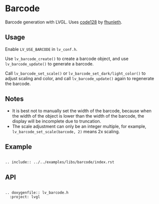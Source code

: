 
# Barcode

Barcode generation with LVGL. Uses [code128](https://github.com/fhunleth/code128) by [fhunleth](https://github.com/fhunleth).

## Usage

Enable `LV_USE_BARCODE` in `lv_conf.h`.

Use `lv_barcode_create()` to create a barcode object, and use `lv_barcode_update()` to generate a barcode.

Call `lv_barcode_set_scale()` or `lv_barcode_set_dark/light_color()` to adjust scaling and color, and call `lv_barcode_update()` again to regenerate the barcode.

## Notes
- It is best not to manually set the width of the barcode, because when the width of the object is lower than the width of the barcode, the display will be incomplete due to truncation.
- The scale adjustment can only be an integer multiple, for example, `lv_barcode_set_scale(barcode, 2)` means 2x scaling.

## Example
```eval_rst

.. include:: ../../examples/libs/barcode/index.rst

```

## API

```eval_rst

.. doxygenfile:: lv_barcode.h
  :project: lvgl
